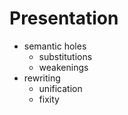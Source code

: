 # Presentation

- semantic holes
  - substitutions
  - weakenings
- rewriting
  - unification
  - fixity
